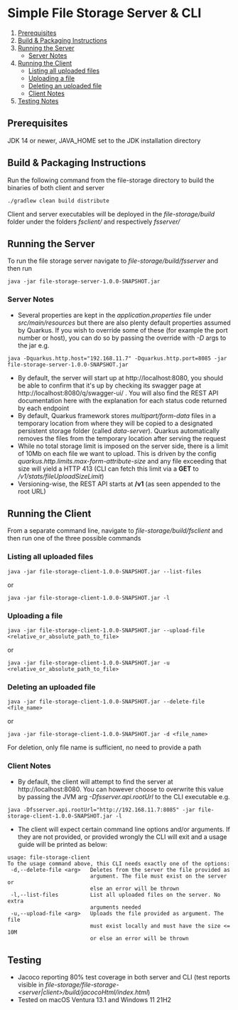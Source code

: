 # Simple File Storage Server & CLI

1. [Prerequisites](#Prerequisites)
2. [Build & Packaging Instructions](#Build-&-Packaging-Instructions)
3. [Running the Server](#Running-the-Server)
   * [Server Notes](#Server-Notes)
4. [Running the Client](#Running-the-Client)
    * [Listing all uploaded files](#Listing-all-uploaded-files)
    * [Uploading a file](#Uploading-a-file)
    * [Deleting an uploaded file](#Deleting-an-uploaded-file)
    * [Client Notes](#Client-Notes)
5. [Testing Notes](#Testing)

## Prerequisites 
JDK 14 or newer, JAVA_HOME set to the JDK installation directory

## Build & Packaging Instructions

Run the following command from the file-storage directory to build the binaries of both client and server
```shell script
./gradlew clean build distribute
```

Client and server executables will be deployed in the _file-storage/build_ folder under the folders _fsclient/_ and 
respectively _fsserver/_ 

## Running the Server

To run the file storage server navigate to *file-storage/build/fsserver* and then run
```shell script
java -jar file-storage-server-1.0.0-SNAPSHOT.jar
```
### Server Notes

- Several properties are kept in the _application.properties_ file under _src/main/resources_ but there are also plenty
  default properties assumed by Quarkus. If you wish to override some of these (for example the port number or host), you can do
  so by passing the override with _-D_ args to the jar e.g.
```shell script
java -Dquarkus.http.host="192.168.11.7" -Dquarkus.http.port=8085 -jar file-storage-server-1.0.0-SNAPSHOT.jar
```
- By default, the server will start up at http://localhost:8080, you should be able to confirm that it's up by checking 
its swagger page at http://localhost:8080/q/swagger-ui/ . You will also find the REST API documentation here with 
the explanation for each status code returned by each endpoint
- By default, Quarkus framework stores _multipart/form-data_ files in a temporary location from where they will be copied to
a designated persistent storage folder (called _data-server_). Quarkus automatically removes the files from the 
temporary location after serving the request
- While no total storage limit is imposed on the server side, there is a limit of 10Mb on each file we want to upload.
This is driven by the config _quarkus.http.limits.max-form-attribute-size_ and any file exceeding that size will yield
a HTTP 413 (CLI can fetch this limit via a **GET** to _/v1/stats/fileUploadSizeLimit_)
- Versioning-wise, the REST API starts at **/v1** (as seen appended to the root URL)

## Running the Client

From a separate command line, navigate to *file-storage/build/fsclient* and then run one of the three possible commands

### Listing all uploaded files

```shell script
java -jar file-storage-client-1.0.0-SNAPSHOT.jar --list-files
```
or
```shell script
java -jar file-storage-client-1.0.0-SNAPSHOT.jar -l
```

### Uploading a file

```shell script
java -jar file-storage-client-1.0.0-SNAPSHOT.jar --upload-file <relative_or_absolute_path_to_file>
```
or
```shell script
java -jar file-storage-client-1.0.0-SNAPSHOT.jar -u <relative_or_absolute_path_to_file>
```

### Deleting an uploaded file

```shell script
java -jar file-storage-client-1.0.0-SNAPSHOT.jar --delete-file <file_name>
```
or
```shell script
java -jar file-storage-client-1.0.0-SNAPSHOT.jar -d <file_name>
```

For deletion, only file name is sufficient, no need to provide a path

### Client Notes

- By default, the client will attempt to find the server at http://localhost:8080. You can however choose to overwrite
  this value by passing the JVM arg _-Dfsserver.api.rootUrl_ to the CLI executable e.g.
```shell script
java -Dfsserver.api.rootUrl="http://192.168.11.7:8085" -jar file-storage-client-1.0.0-SNAPSHOT.jar -l
```
- The client will expect certain command line options and/or arguments. If they are not provided, or provided wrongly 
the CLI will exit and a usage guide will be printed as below:
```
usage: file-storage-client
To the usage command above, this CLI needs exactly one of the options:
 -d,--delete-file <arg>   Deletes from the server the file provided as
                          argument. The file must exist on the server or
                          else an error will be thrown
 -l,--list-files          List all uploaded files on the server. No extra
                          arguments needed
 -u,--upload-file <arg>   Uploads the file provided as argument. The file
                          must exist locally and must have the size <= 10M
                          or else an error will be thrown
```

## Testing
- Jacoco reporting 80% test coverage in both server and CLI 
(test reports visible in _file-storage/file-storage-<server|client>/build/jacocoHtml/index.html_)
- Tested on macOS Ventura 13.1 and Windows 11 21H2
